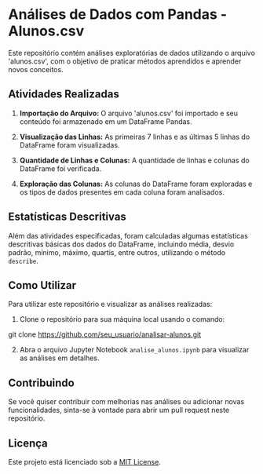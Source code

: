 # Análises de Dados com Pandas - Alunos.csv

Este repositório contém análises exploratórias de dados utilizando o arquivo 'alunos.csv', com o objetivo de praticar métodos aprendidos e aprender novos conceitos.

## Atividades Realizadas

1. **Importação do Arquivo:** O arquivo 'alunos.csv' foi importado e seu conteúdo foi armazenado em um DataFrame Pandas.

2. **Visualização das Linhas:** As primeiras 7 linhas e as últimas 5 linhas do DataFrame foram visualizadas.

3. **Quantidade de Linhas e Colunas:** A quantidade de linhas e colunas do DataFrame foi verificada.

4. **Exploração das Colunas:** As colunas do DataFrame foram exploradas e os tipos de dados presentes em cada coluna foram analisados.

## Estatísticas Descritivas

Além das atividades especificadas, foram calculadas algumas estatísticas descritivas básicas dos dados do DataFrame, incluindo média, desvio padrão, mínimo, máximo, quartis, entre outros, utilizando o método `describe`.

## Como Utilizar

Para utilizar este repositório e visualizar as análises realizadas:

1. Clone o repositório para sua máquina local usando o comando:

git clone https://github.com/seu_usuario/analisar-alunos.git

2. Abra o arquivo Jupyter Notebook `analise_alunos.ipynb` para visualizar as análises em detalhes.

## Contribuindo

Se você quiser contribuir com melhorias nas análises ou adicionar novas funcionalidades, sinta-se à vontade para abrir um pull request neste repositório.

## Licença

Este projeto está licenciado sob a [MIT License](LICENSE).
